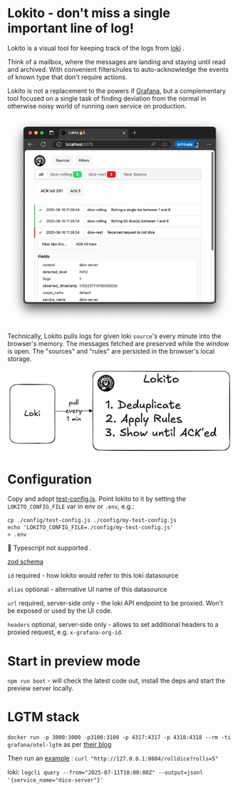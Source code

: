 # Lokito - don't miss a single important line of log!

Lokito is a visual tool for keeping track of the logs from [loki](https://github.com/grafana/loki) . 

Think of a mailbox, where the messages are landing and staying until read and archived. With convenient filters/rules to auto-acknowledge the events of known type that don't require actions.

Lokito is not a replacement to the powers if [Grafana](https://github.com/grafana/grafana), but a complementary tool focused on a single task of finding deviation from the normal in otherwise noisy world of running own service on production. 

![Screen shoot](./content/01-test-demo.png)

Technically, Lokito pulls logs for given loki `source`'s every minute into the browser's memory. The messages fetched are preserved while the window is open. The "sources" and "rules" are persisted in the browser's local storage.

![Schematics](./content/02-schematics.png)


# Configuration

Copy and adopt [test-config.js](./config/test-config.js). Point lokito to it by setting the `LOKITO_CONFIG_FILE` var in env or `.env`, e.g.: 

```
cp ./config/test-config.js ./config/my-test-config.js
echo 'LOKITO_CONFIG_FILE=./config/my-test-config.js'
> .env
```

🚫 Typescript not supported . 

[zod schema](src/config/config-schema.ts)

`id` required - how lokito would refer to this loki datasource

`alias` optional - alternative UI name of this datasource

`url` required, server-side only - the loki API endpoint to be proxied. Won't be exposed or used by the UI code.

`headers` optional, server-side only - allows to set additional headers to a proxied request, e.g. `x-grafana-org-id`.

# Start in preview mode

`npm run boot` - will check the latest code out, install the deps and start the preview server locally. 

# LGTM stack 

`docker run -p 3000:3000 -p3100:3100 -p 4317:4317 -p 4318:4318 --rm -ti grafana/otel-lgtm` as per [their blog](https://hub.docker.com/r/grafana/otel-lgtm)

Then run an [example](https://github.com/grafana/docker-otel-lgtm/tree/main/examples/nodejs)  : `curl "http://127.0.0.1:8084/rolldice?rolls=5"`

loki: `logcli query --from="2025-07-11T10:00:00Z" --output=jsonl '{service_name="dice-server"}' `